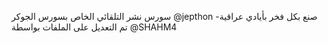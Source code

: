 سورس نشر التلقائي الخاص بسورس الجوكر 
@jepthon
-صنع بكل فخر بأيادي عراقية
تم التعديل على الملفات بواسطة @SHAHM4